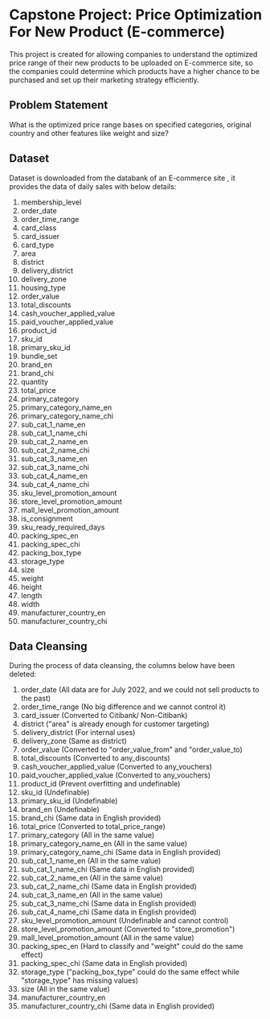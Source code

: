 # Capstone Project: Price Optimization For New Product (E-commerce)
This project is created for allowing companies to understand the optimized price range of their new products to be uploaded on E-commerce site, so the companies could determine which products have a higher chance to be purchased and set up their marketing strategy efficiently.

## Problem Statement
What is the optimized price range bases on specified categories, original country and other features like weight and size?

## Dataset
Dataset is downloaded from the databank of an E-commerce site , it provides the data of daily sales with below details:

1. membership_level
2. order_date
3. order_time_range
4. card_class	
5. card_issuer
6. card_type	
7. area
8. district	
9. delivery_district	
10. delivery_zone
11. housing_type	
12. order_value	
13. total_discounts	
14. cash_voucher_applied_value	
15. paid_voucher_applied_value
16. product_id	
17. sku_id	
18. primary_sku_id	
19. bundle_set	
20. brand_en	
21. brand_chi	
22. quantity	
23. total_price	
24. primary_category	
25. primary_category_name_en	
26. primary_category_name_chi	
27. sub_cat_1_name_en	
28. sub_cat_1_name_chi	
29. sub_cat_2_name_en	
30. sub_cat_2_name_chi	
31. sub_cat_3_name_en	
32. sub_cat_3_name_chi	
33. sub_cat_4_name_en	
34. sub_cat_4_name_chi	
35. sku_level_promotion_amount	
36. store_level_promotion_amount	
37. mall_level_promotion_amount
38. is_consignment	
39. sku_ready_required_days
40. packing_spec_en	
41. packing_spec_chi	
42. packing_box_type	
43. storage_type	
44. size	
45. weight	
46. height	
47. length	
48. width	
49. manufacturer_country_en	
50. manufacturer_country_chi	

## Data Cleansing
During the process of data cleansing, the columns below have been deleted:

1. order_date (All data are for July 2022, and we could not sell products to the past)
2. order_time_range (No big difference and we cannot control it)
3. card_issuer (Converted to Citibank/ Non-Citibank)
4. district	("area" is already enough for customer targeting)
5. delivery_district	(For internal uses)
6. delivery_zone (Same as district)
7. order_value (Converted to "order_value_from" and "order_value_to)
8. total_discounts (Converted to any_discounts)
9. cash_voucher_applied_value	(Converted to any_vouchers)
10. paid_voucher_applied_value (Converted to any_vouchers)
11. product_id	(Prevent overfitting and undefinable)
12. sku_id	(Undefinable)
13. primary_sku_id	(Undefinable)
14. brand_en	(Undefinable)
15. brand_chi	(Same data in English provided)
16. total_price	(Converted to total_price_range)
17. primary_category	(All in the same value)
18. primary_category_name_en	(All in the same value)
19. primary_category_name_chi	(Same data in English provided)
20. sub_cat_1_name_en	(All in the same value)
21. sub_cat_1_name_chi	(Same data in English provided)
22. sub_cat_2_name_en	(All in the same value)
23. sub_cat_2_name_chi	(Same data in English provided)
24. sub_cat_3_name_en	(All in the same value)
25. sub_cat_3_name_chi	(Same data in English provided)
26. sub_cat_4_name_chi	(Same data in English provided)
27. sku_level_promotion_amount	(Undefinable and cannot control)
28. store_level_promotion_amount	(Converted to "store_promotion")
29. mall_level_promotion_amount (All in the same value)
30. packing_spec_en	 (Hard to classify and "weight" could do the same effect)
31. packing_spec_chi	(Same data in English provided)
32. storage_type	("packing_box_type" could do the same effect while "storage_type" has missing values)
33. size	(All in the same value)
34. manufacturer_country_en	
35. manufacturer_country_chi	(Same data in English provided)
